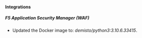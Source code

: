 #### Integrations
##### F5 Application Security Manager (WAF)
- Updated the Docker image to: *demisto/python3:3.10.6.33415*.
